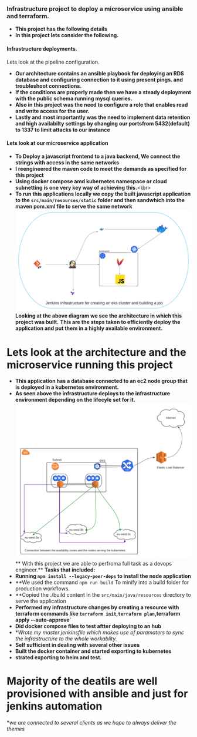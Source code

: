 ### Infrastructure project to deploy a microservice using ansible and terraform.
- **This project has the following details**
- **In this project lets consider the following.**
#### Infrastructure deployments.
Lets look at the pipeline configuration.
- **Our architecture contains an ansible playbook for deploying an RDS database and configuring connection to it using present pings. and troubleshoot connections.**
- **If the conditions are properly made then we have a steady deployment with the public schema running mysql queries.**
- **Also in this project was the need to configure a role that enables read and write access for the user.**</br>
- **Lastly and most importantly was the need to implement data retention and high availabilty settings by changing our portsfrom 5432(default) to 1337 to limit attacks to our instance**
#### Lets look at our microservice application</br>
- **To Deploy a javascript frontend to a java backend, We connect the strings with access in the same networks**</br>
- **I reengineered the maven code to meet the demands as specified for this project**</br>
- **Using docker compose amd kubernetes namespace or cloud subnetting is one very  key way of achieving this.**<\br>
- **To run this applications locally we copy the built javascript application to the `src/main/resources/static` folder and then sandwhich into the maven pom.xml file to serve the same network**</br>
![Architecture](https://github.com/Osiephri/Dev_che1/blob/master/assets/Blank%20board%20(3).png)</br>
**Looking at the above diagram we see the architecture in which this project was built.**
**This are the steps taken to efficiently deploy the application and put them in a highly available environment.**</br>
# Lets look at the  architecture and the microservice running this project
- **This application has a database connected to an ec2 node group that is deployed in a kubernetes environment.**
- **As seen above the infrastructure deploys to the infrastructure environment depending on the lifecyle set for it.**
![EKS and infrastructure](https://github.com/Osiephri/Dev_che1/blob/master/assets/Blank%20board%20(2).png)
** With this project we are able to perfroma full task as a devops engineer.**
**Tasks that included:**
- **Running `npm install --legacy-peer-deps` to install the node application**</br>
- **We used the command `npm run build` To minify into a build folder for production workflows.</br>
- **Copied the ./build content in the `src/main/java/resources` directory to serve the application</br>
- **Performed my infrastructure changes by creating a resource with terraform commands like `terraform init`,`terraform plan`,terraform apply --auto-approve`**</br>
- **Did docker compose files to test aftter deploying to an hub**
- **Wrote my master jenkinsfile which makes use of paramaters to sync the infrastructure to the whole workablity.*
- **Self sufficient in dealing with several other issues**
- **Built the docker container and started exporting to kubernetes**
- **strated exporting to helm and test.**
# Majority of the deatils are well provisioned with ansible and just for jenkins automation
**we are connected to several clients as we hope to always deliver the themes*
